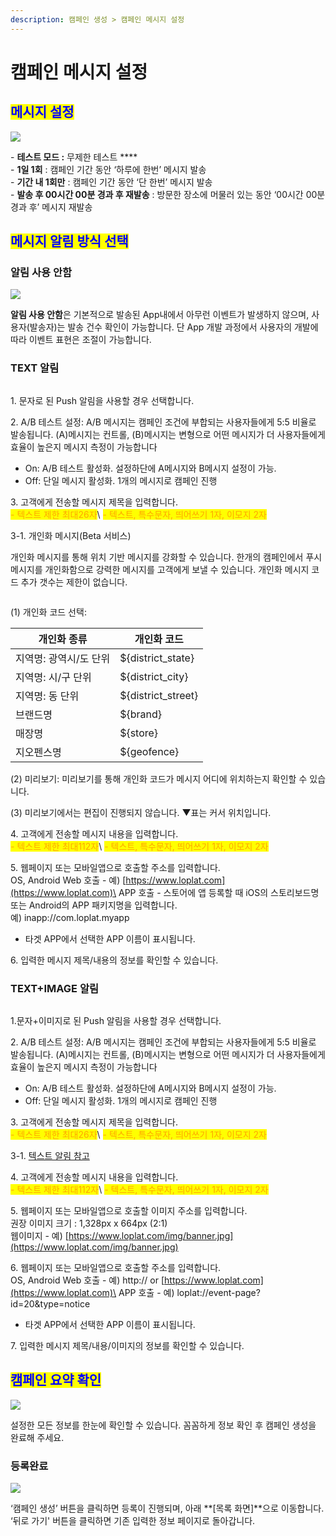 ```yaml
---
description: 캠페인 생성 > 캠페인 메시지 설정
---
```


# 캠페인 메시지 설정

## <mark style="color:blue;">메시지 설정</mark>

![](<../../.gitbook/assets/image (71).png>)

\- **테스트 모드 :** 무제한 테스트 **** \
\- **1일 1회** : 캠페인 기간 동안 ‘하루에 한번’ 메시지 발송\
\- **기간 내 1회만** : 캠페인 기간 동안 ‘단 한번’ 메시지 발송\
\- **발송 후 00시간 00분 경과 후 재발송** : 방문한 장소에 머물러 있는 동안 ‘00시간 00분 경과 후’ 메시지 재발송

## <mark style="color:blue;">**메시지 알림 방식 선택**</mark>

### **알림 사용 안함**

![](<../../.gitbook/assets/image (67).png>)

**알림 사용 안함**은 기본적으로 발송된 App내에서 아무런 이벤트가 발생하지 않으며, 사용자(발송자)는 발송 건수 확인이 가능합니다. 단 App 개발 과정에서 사용자의 개발에 따라 이벤트 표현은 조절이 가능합니다.

### **TEXT 알림**

<figure><img src="../../.gitbook/assets/image (7).png" alt=""><figcaption></figcaption></figure>

1\. 문자로 된 Push 알림을 사용할 경우 선택합니다.

2\. A/B 테스트 설정: A/B 메시지는 캠페인 조건에 부합되는 사용자들에게 5:5 비율로 발송됩니다. (A)메시지는 컨트롤, (B)메시지는 변형으로 어떤 메시지가 더 사용자들에게 효율이 높은지 메시지 측정이 가능합니다

* On: A/B 테스트 활성화. 설정하단에 A메시지와 B메시지 설정이 가능.
* Off: 단일 메시지 활성화. 1개의 메시지로 캠페인 진행

3\. 고객에게 전송할 메시지 제목을 입력합니다.\
<mark style="color:orange;">- 텍스트 제한 최대26자</mark>\ <mark style="color:orange;">- 텍스트, 특수문자, 띄어쓰기 1자, 이모지 2자</mark>

3-1. 개인화 메시지(Beta 서비스)

개인화 메시지를 통해 위치 기반 메시지를 강화할 수 있습니다. 한개의 캠페인에서 푸시 메시지를 개인화함으로 강력한 메시지를 고객에게 보낼 수 있습니다. 개인화 메시지 코드 추가 갯수는 제한이 없습니다.&#x20;

<figure><img src="../../.gitbook/assets/image (1).png" alt=""><figcaption></figcaption></figure>

&#x20;   (1) 개인화 코드 선택:&#x20;

| 개인화 종류        | 개인화 코드              |
| ------------- | ------------------- |
| 지역명: 광역시/도 단위 | ${district\_state}  |
| 지역명: 시/구 단위   | ${district\_city}   |
| 지역명: 동 단위     | ${district\_street} |
| 브랜드명          | ${brand}            |
| 매장명           | ${store}            |
| 지오펜스명         | ${geofence}         |

&#x20;   (2) 미리보기: 미리보기를 통해 개인화 코드가 메시지 어디에 위치하는지 확인할 수 있습니다.

&#x20;   (3) 미리보기에서는 편집이 진행되지 않습니다. ▼표는 커서 위치입니다.

4\. 고객에게 전송할 메시지 내용을 입력합니다.\
<mark style="color:orange;">- 텍스트 제한 최대112자</mark>\ <mark style="color:orange;">- 텍스트, 특수문자, 띄어쓰기 1자, 이모지 2자</mark>

5\. 웹페이지 또는 모바일앱으로 호출할 주소를 입력합니다.\
OS, Android Web 호출 - 예) [https://www.loplat.com](https://www.loplat.com)\
APP 호출 - 스토어에 앱 등록할 때 iOS의 스토리보드명 또는 Android의 APP 패키지명을 입력합니다.\
예) inapp://com.loplat.myapp

* 타겟 APP에서 선택한 APP 이름이 표시됩니다.

6\. 입력한 메시지 제목/내용의 정보를 확인할 수 있습니다.

### **TEXT+IMAGE 알림**

<figure><img src="../../.gitbook/assets/image (5).png" alt=""><figcaption></figcaption></figure>

1.문자+이미지로 된 Push 알림을 사용할 경우 선택합니다.

2\. A/B 테스트 설정: A/B 메시지는 캠페인 조건에 부합되는 사용자들에게 5:5 비율로 발송됩니다. (A)메시지는 컨트롤, (B)메시지는 변형으로 어떤 메시지가 더 사용자들에게 효율이 높은지 메시지 측정이 가능합니다

* On: A/B 테스트 활성화. 설정하단에 A메시지와 B메시지 설정이 가능.
* Off: 단일 메시지 활성화. 1개의 메시지로 캠페인 진행

3\. 고객에게 전송할 메시지 제목을 입력합니다.\
<mark style="color:orange;">- 텍스트 제한 최대26자</mark>\ <mark style="color:orange;">- 텍스트, 특수문자, 띄어쓰기 1자, 이모지 2자</mark>

3-1. [텍스트 알림 참고](https://loplat-loplat.gitbook.io/loplat-x/campaigns/create/message-setting#text)

4\. 고객에게 전송할 메시지 내용을 입력합니다.\
<mark style="color:orange;">- 텍스트 제한 최대112자</mark>\ <mark style="color:orange;">- 텍스트, 특수문자, 띄어쓰기 1자, 이모지 2자</mark>

5\. 웹페이지 또는 모바일앱으로 호출할 이미지 주소를 입력합니다.\
권장 이미지 크기 : 1,328px x 664px (2:1)\
웹이미지 - 예) [https://www.loplat.com/img/banner.jpg](https://www.loplat.com/img/banner.jpg)

6\. 웹페이지 또는 모바일앱으로 호출할 주소를 입력합니다.\
OS, Android Web 호출 - 예) http:// or [https://www.loplat.com](https://www.loplat.com)\
APP 호출 - 예) loplat://event-page?id=20\&type=notice

* 타겟 APP에서 선택한 APP 이름이 표시됩니다.

7\. 입력한 메시지 제목/내용/이미지의 정보를 확인할 수 있습니다.

## <mark style="color:blue;">캠페인 요약 확인</mark>

![](<../../.gitbook/assets/image (34).png>)

설정한 모든 정보를 한눈에 확인할 수 있습니다. 꼼꼼하게 정보 확인 후 캠페인 생성을 완료해 주세요.

### 등록완료

![](<../../.gitbook/assets/image (15).png>)

‘캠페인 생성’ 버튼을 클릭하면 등록이 진행되며, 아래 **\[목록 화면]**으로 이동합니다.\
‘뒤로 가기' 버튼을 클릭하면 기존 입력한 정보 페이지로 돌아갑니다.

